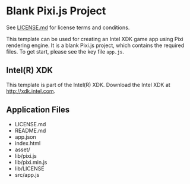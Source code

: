 # Blank Pixi.js Project

See [LICENSE.md](./LICENSE.md) for license terms and conditions.

This template can be used for creating an Intel XDK game app using Pixi rendering engine. It is a blank Pixi.js project, which contains the required files. To get start, please see the key file `app.js`.

Intel(R) XDK
-------------------------------------------
This template is part of the Intel(R) XDK. 
Download the Intel XDK at http://xdk.intel.com.

Application Files
-----------------
* LICENSE.md
* README.md
* app.json
* index.html
* asset/
* lib/pixi.js
* lib/pixi.min.js
* lib/LICENSE
* src/app.js
